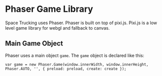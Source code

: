 # Phaser Game Library

Space Trucking uses Phaser. Phaser is built on top of pixi.js. Pixi.js is a low level game library for webgl and fallback to canvas.

## Main Game Object
Phaser uses a main object `game`. The `game` object is declared like this:

    var game = new Phaser.Game(window.innerWidth, window.innerHeight, Phaser.AUTO, '', { preload: preload, create: create });
